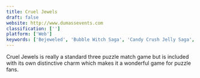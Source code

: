 ```yaml
---
title: Cruel Jewels
draft: false 
website: http://www.dumassevents.com
classification: ['']
platform: ['Web']
keywords: ['Bejeweled', 'Bubble Witch Saga', 'Candy Crush Jelly Saga', 'Candy Crush Saga', 'Cookie Jam', 'Diamond Digger Saga', 'Dungeon raid', 'Farm Heroes Saga', 'Juice Cubes', 'Lil Quest', 'Monster Busters', 'Pet Rescue Saga']
---
```

Cruel Jewels is really a standard three puzzle match game but is included with its own distinctive charm which makes it a wonderful game for puzzle fans.